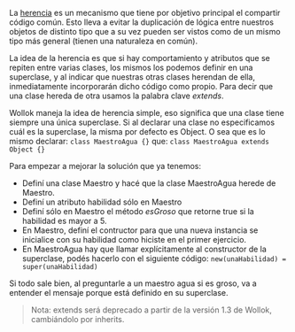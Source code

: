 La <a href="http://uqbar-wiki.org/index.php?title=Herencia" target="_blank">herencia</a> es un mecanismo que tiene por objetivo principal el compartir código común. Esto lleva a evitar la duplicación de lógica entre nuestros objetos de distinto tipo que a su vez pueden ser vistos como de un mismo tipo más general (tienen una naturaleza en común). 

La idea de la herencia es que si hay comportamiento y atributos que se repiten entre varias clases, los mismos los podemos definir en una superclase, y al indicar que nuestras otras clases herendan de ella, inmediatamente incorporarán dicho código como propio. Para decir que una clase hereda de otra usamos la palabra clave *extends*.

Wollok maneja la idea de herencia simple, eso significa que una clase tiene siempre una única superclase. Si al declarar una clase no especificamos cuál es la superclase, la misma por defecto es Object. O sea que es lo mismo declarar:
`class MaestroAgua {}` 
que:
`class MaestroAgua extends Object {}` 

Para empezar a mejorar la solución que ya tenemos:

* Definí una clase Maestro y hacé que la clase MaestroAgua herede de Maestro. 
* Definí un atributo habilidad sólo en Maestro
* Definí sólo en Maestro el método *esGroso* que retorne true si la habilidad es mayor a 5. 
* En Maestro, definí el contructor para que una nueva instancia se inicialice con su habilidad como hiciste en el primer ejercicio.
* En MaestroAgua hay que llamar explícitamente al constructor de la superclase, podés hacerlo con el siguiente código: `new(unaHabilidad) = super(unaHabilidad)`

Si todo sale bien, al preguntarle a un maestro agua si es groso, va a entender el mensaje porque está definido en su superclase.

> Nota: extends será deprecado a partir de la versión 1.3 de Wollok, cambiándolo por inherits.